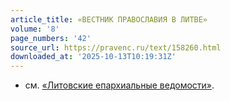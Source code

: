 ```yaml
---
article_title: «ВЕСТНИК ПРАВОСЛАВИЯ В ЛИТВЕ»
volume: '8'
page_numbers: '42'
source_url: https://pravenc.ru/text/158260.html
downloaded_at: '2025-10-13T10:19:31Z'
---
```


- см. [«Литовские епархиальные ведомости»](<https://pravenc.ru/text/ Литовские епархиальные ведомости .html>).
